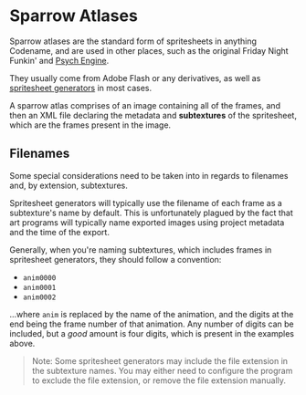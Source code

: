# Sparrow Atlases

Sparrow atlases are the standard form of spritesheets in anything Codename,
and are used in other places, such as the original Friday Night Funkin' and
[Psych Engine](https://github.com/ShadowMario/FNF-PsychEngine).

They usually come from Adobe Flash or any derivatives, as well as
[spritesheet generators](#sprite-sheet-generators) in most cases.

A sparrow atlas comprises of an image containing all of the frames, and then
an XML file declaring the metadata and **subtextures** of the spritesheet,
which are the frames present in the image.

## Filenames

Some special considerations need to be taken into in regards to filenames and,
by extension, subtextures.

Spritesheet generators will typically use the filename of each frame as a
subtexture's name by default. This is unfortunately plagued by the fact that
art programs will typically name exported images using project metadata and the
time of the export.

Generally, when you're naming subtextures, which includes frames in spritesheet
generators, they should follow a convention:

* `anim0000`
* `anim0001`
* `anim0002`

...where `anim` is replaced by the name of the animation, and the digits at
the end being the frame number of that animation. Any number of digits can be
included, but a *good* amount is four digits, which is present in the examples
above.

> Note: Some spritesheet generators may include the file extension in the
> subtexture names. You may either need to configure the program to exclude the
> file extension, or remove the file extension manually.
